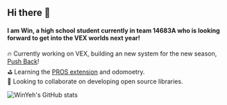 ## Hi there 👋

#### I am Win, a high school student currently in team 14683A who is looking forward to get into the VEX worlds next year! 

🔥 Currently working on VEX, building an new system for the new season, [Push Back](https://www.youtube.com/watch?v=ocmONiVun9M&t=2s&pp=ygUJcHVzaCBiYWNr)!<br/>
⛳️ Learning the [PROS extension](https://pros.cs.purdue.edu/v5/pros-4/api.html) and odomoetry.<br/>
👀 Looking to collaborate on developing open source libraries.<br/>

<!-- Github stats from  github.com/anuraghazra/github-readme-stats -->

![WinYeh's GitHub stats](https://github-readme-stats.vercel.app/api?username=winyeh&show_icons=true&theme=dark)

<!-- Github stats from  github.com/anuraghazra/github-readme-stats -->

